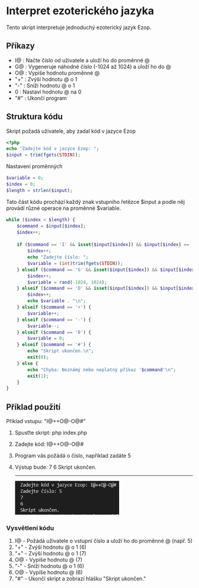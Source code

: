 # Interpret ezoterického jazyka

Tento skript interpretuje jednoduchý ezoterický jazyk Ezop.

## Příkazy

- I@ : Načte číslo od uživatele a uloží ho do proměnné @
- G@ : Vygeneruje náhodné číslo (-1024 až 1024) a uloží ho do @
- O@ : Vypíše hodnotu proměnné @
- "+" : Zvýší hodnotu @ o 1
- "-"  : Sníží hodnotu @ o 1
- 0  : Nastaví hodnotu @ na 0
- "#"  : Ukončí program

## Struktura kódu

Skript požadá uživatele, aby zadal kód v jazyce Ezop

```php
<?php
echo "Zadejte kód v jazyce Ezop: ";
$input = trim(fgets(STDIN));
```

Nastavení proměnných

```php
$variable = 0;
$index = 0;
$length = strlen($input);
```

Tato část kódu prochází každý znak vstupního řetězce $input a podle něj provádí různé operace na proměnné $variable.

```php
while ($index < $length) {
    $command = $input[$index];
    $index++;

    if ($command == 'I' && isset($input[$index]) && $input[$index] == '@') {
        $index++;
        echo "Zadejte číslo: ";
        $variable = (int)trim(fgets(STDIN));
    } elseif ($command == 'G' && isset($input[$index]) && $input[$index] == '@') {
        $index++;
        $variable = rand(-1024, 1024);
    } elseif ($command == 'O' && isset($input[$index]) && $input[$index] == '@') {
        $index++;
        echo $variable . "\n";
    } elseif ($command == '+') {
        $variable++;
    } elseif ($command == '-') {
        $variable--;
    } elseif ($command == '0') {
        $variable = 0;
    } elseif ($command == '#') {
        echo "Skript ukončen.\n";
        exit(0);
    } else {
        echo "Chyba: Neznámý nebo neplatný příkaz '$command'\n";
        exit(1);
    }
}
```

## Příklad použití

Příklad vstupu: "I@++O@-O@#"
1. Spusťte skript: php index.php
2. Zadejte kód: I@++O@-O@#
3. Program vás požádá o číslo, například zadáte 5
4. Výstup bude:
   7
   6
   Skript ukončen.

   ---

   ![Example](example.PNG)

### Vysvětlení kódu

1. I@ - Požádá uživatele o vstupní číslo a uloží ho do proměnné @ (např. 5)
2. "+"  - Zvýší hodnotu @ o 1 (6)
3. "+"  - Zvýší hodnotu @ o 1 (7)
4. O@ - Vypíše hodnotu @ (7)
5. "-"  - Sníží hodnotu @ o 1 (6)
6. O@ - Vypíše hodnotu @ (6)
7. "#"  - Ukončí skript a zobrazí hlášku "Skript ukončen."
